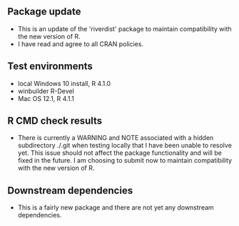 ## Package update
* This is an update of the 'riverdist' package to maintain compatibility with
the new version of R.
* I have read and agree to all CRAN policies.

## Test environments
* local Windows 10 install, R 4.1.0
* winbuilder R-Devel
* Mac OS 12.1, R 4.1.1

## R CMD check results
* There is currently a WARNING and NOTE associated with a hidden subdirectory 
./.git when testing locally that I have been unable to resolve yet.  This issue
should not affect the package functionality and will be fixed in the future.
I am choosing to submit now to maintain compatibility with the new version of R.

## Downstream dependencies
* This is a fairly new package and there are not yet any downstream dependencies.